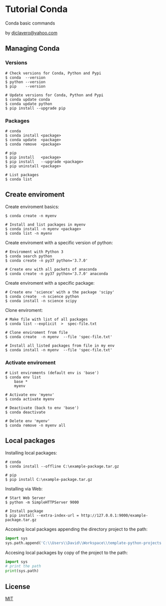 # Tutorial Conda 

Conda basic commands 

by djclavero@yahoo.com 


## Managing Conda

### Versions

```
# Check versions for Conda, Python and Pypi
$ conda  --version
$ python --version
$ pip    --version

# Update versions for Conda, Python and Pypi
$ conda update conda
$ conda update python
$ pip install --upgrade pip
```

### Packages

```
# conda
$ conda install <package>
$ conda update  <package>
$ conda remove  <package>

# pip
$ pip install   <package>
$ pip install   --upgrade <package>
$ pip uninstall <package>

# List packages
$ conda list
```

## Create enviroment

Create enviroment basics:

```
$ conda create -n myenv

# Install and list packages in myenv
$ conda install -n myenv <package>
$ conda list -n myenv
```

Create enviroment with a specific version of python:

```
# Enviroment with Python 3
$ conda search python
$ conda create -n py37 python='3.7.0'

# Create env with all packets of anaconda
$ conda create -n py37 python='3.7.0' anaconda
```

Create enviroment with a specific package:

```
# Create env 'science' with a the package 'scipy'
$ conda create  -n science python
$ conda install -n science scipy
```

Clone enviroment:

```
# Make file with list of all packages
$ conda list --explicit  >  spec-file.txt

# Clone enviroment from file
$ conda create  -n myenv  --file 'spec-file.txt'

# Install all listed packages from file in my env
$ conda install -n myenv  --file 'spec-file.txt' 
```

### Activate enviroment 
```
# List enviroments (default env is 'base')
$ conda env list
    base *
    myenv

# Activate env 'myenv'
$ conda activate myenv

# Deactivate (back to env 'base')
$ conda deactivate

# Delete env 'myenv'
$ conda remove -n myenv all
```

## Local packages

Installing local packages:

```
# conda
$ conda install --offline C:\example-package.tar.gz 

# pip
$ pip install C:\example-package.tar.gz
```

Installing via Web:
```
# Start Web Server
$ python -m SimpleHTTPServer 9000

# Install package
$ pip install --extra-index-url = http://127.0.0.1:9000/example-package.tar.gz
```

Accesing local packages appending the directory project to the path:
```python
import sys
sys.path.append('C:\\Users\\David\\Workspace\\template-python-projects')
```

Accesing local packages by copy of the project to the path:
```python
import sys
# print the path 
print(sys.path)
```

## License
[MIT](https://choosealicense.com/licenses/mit/)